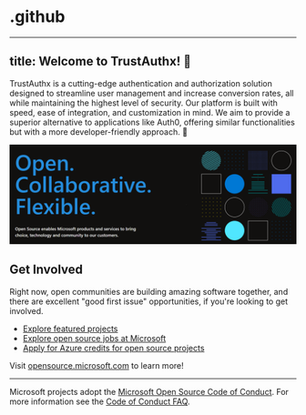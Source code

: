 # .github
---
title: Welcome to TrustAuthx! 👋
---

TrustAuthx is a cutting-edge authentication and authorization solution designed to streamline user management and increase conversion rates, all while maintaining the highest level of security. Our platform is built with speed, ease of integration, and customization in mind. We aim to provide a superior alternative to applications like Auth0, offering similar functionalities but with a more developer-friendly approach. 🚀


![Open Source at Microsoft](https://github.com/microsoft/.github/blob/main/images/open-at-microsoft.png) 

## Get Involved

Right now, open communities are building amazing software together, and there are excellent "good first issue" opportunities, if you're looking to get involved.

* [Explore featured projects](https://opensource.microsoft.com/projects/)
* [Explore open source jobs at Microsoft](https://careers.microsoft.com/us/en/search-results?keywords=open%20source)
* [Apply for Azure credits for open source projects](https://opensource.microsoft.com/azure-credits)

Visit [opensource.microsoft.com](https://opensource.microsoft.com) to learn more!

----

Microsoft projects adopt the [Microsoft Open Source Code of Conduct](https://opensource.microsoft.com/codeofconduct/). For more information see the [Code of Conduct FAQ](https://opensource.microsoft.com/codeofconduct/faq/).
